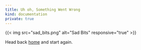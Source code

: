 ```yaml
---
title: Uh oh, Something Went Wrong
kind: documentation
private: true
---
```


{{< img src="sad_bits.png" alt="Sad Bits" responsive="true" >}}

<div class="alert alert-error pull-left">
Head back <a href="/">home</a> and start again.
</div>
